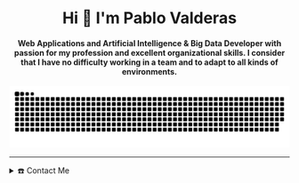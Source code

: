 <div align="center">
<h1 align="center">Hi 👋 I'm Pablo Valderas</h1>
<h4 align="center">
Web Applications and Artificial Intelligence & Big Data Developer with passion for my profession and excellent organizational skills. I consider that I have no difficulty working in a team and to adapt to all kinds of environments.</h4>
</div>

<div align="center">
  <img src="https://github.com/1999AZZAR/1999AZZAR/raw/readme/resources/img/grid-snake.svg"
       alt="snake" />
</div>

-----
<details>
  <summary>☎️ Contact Me</summary>
<div>
  <samp>
    <h2 align="center">You Can Reach Me By:</h2>
    <p align="center">
      <br/>
      <a href="https://www.linkedin.com/in/pvalgarn/" target="_blank"><img align="center"
         src="https://img.shields.io/badge/linkedin-%231DA1F2.svg?style=for-the-badge&logo=linkedin&logoColor=white"
         alt="pablo" height="30"/></a>
      <a href="mailto:pvalgarn@gmail.com" target="_blank"><img align="center"
         src="https://img.shields.io/badge/gmail-EA4335.svg?style=for-the-badge&logo=gmail&logoColor=white"
         alt="pablo" height="31"/></a>
      <a href="https://www.pablovalderas.me" target="_blank"><img align="center"
         src="https://img.shields.io/badge/website-3C8263.svg?style=for-the-badge&logo=rss&logoColor=white"
         alt="pablo" height="30"/></a>
    </p>
  </samp>
</div>
</details>
